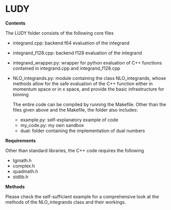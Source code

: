 # LUDY

**Contents**

The LUDY folder consists of the following core files
- integrand.cpp: backend f64 evaluation of the integrand
- integrand_f128.cpp: backend f128 evaluation of the integrand
- integrand_wrapper.py: wrapper for python evaluation of C++ functions contained in integrand.cpp and integrand_f128.cpp
- NLO_integrands.py: module containing the class NLO_integrands, whose methods allow for the safe evaluation of the C++ function either in momentum space or in x space, and provide the basic infrastructure for binning

  The entire code can be compiled by running the Makefile. Other than the files given above and the Makefile, the folder also includes:
  - example.py: self-explanatory example of code
  - my_code.py: my own sandbox
  - dual: folder containing the implementation of dual numbers

**Requirements**

Other than standard libraries, the C++ code requires the following
- tgmath.h
- complex.h
- quadmath.h
- stdlib.h

**Methods**

Please check the self-sufficient example for a comprehensive look at the methods of the NLO_integrands class and their workings.


